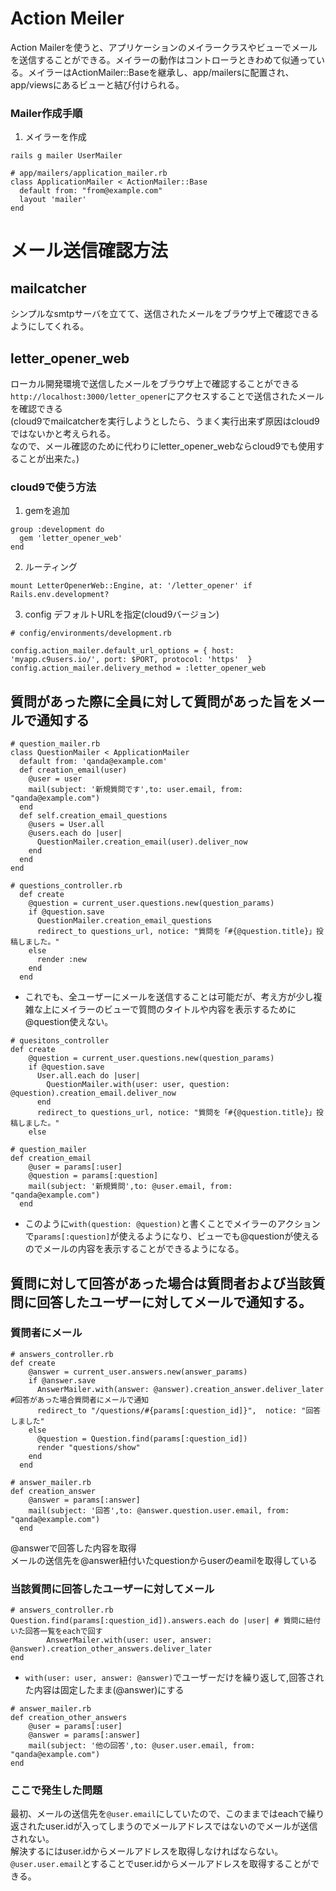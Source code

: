 # Action Meiler
Action Mailerを使うと、アプリケーションのメイラークラスやビューでメールを送信することができる。メイラーの動作はコントローラときわめて似通っている。メイラーはActionMailer::Baseを継承し、app/mailersに配置され、app/viewsにあるビューと結び付けられる。
### Mailer作成手順
1. メイラーを作成
```
rails g mailer UserMailer
```
```
# app/mailers/application_mailer.rb
class ApplicationMailer < ActionMailer::Base
  default from: "from@example.com"
  layout 'mailer'
end
```

# メール送信確認方法
## mailcatcher
シンプルなsmtpサーバを立てて、送信されたメールをブラウザ上で確認できるようにしてくれる。
## letter_opener_web
ローカル開発環境で送信したメールをブラウザ上で確認することができる<br>
`http://localhost:3000/letter_opener`にアクセスすることで送信されたメールを確認できる<br>
(cloud9でmailcatcherを実行しようとしたら、うまく実行出来ず原因はcloud9ではないかと考えられる。<br>
なので、メール確認のために代わりにletter_opener_webならcloud9でも使用することが出来た。)
### cloud9で使う方法
1. gemを追加
```
group :development do
  gem 'letter_opener_web'
end
```
2. ルーティング
```
mount LetterOpenerWeb::Engine, at: '/letter_opener' if Rails.env.development?
```
3. config デフォルトURLを指定(cloud9バージョン)
```
# config/environments/development.rb

config.action_mailer.default_url_options = { host: 'myapp.c9users.io/', port: $PORT, protocol: 'https'  }
config.action_mailer.delivery_method = :letter_opener_web
```



## 質問があった際に全員に対して質問があった旨をメールで通知する
```
# question_mailer.rb
class QuestionMailer < ApplicationMailer
  default from: 'qanda@example.com'    
  def creation_email(user)
    @user = user
    mail(subject: '新規質問です',to: user.email, from: "qanda@example.com")
  end 
  def self.creation_email_questions
    @users = User.all
    @users.each do |user|
      QuestionMailer.creation_email(user).deliver_now
    end 
  end
end
```
```
# questions_controller.rb
  def create
    @question = current_user.questions.new(question_params)
    if @question.save
      QuestionMailer.creation_email_questions
      redirect_to questions_url, notice: "質問を「#{@question.title}」投稿しました。"
    else
      render :new
    end
  end
```
- これでも、全ユーザーにメールを送信することは可能だが、考え方が少し複雑な上にメイラーのビューで質問のタイトルや内容を表示するために@question使えない。<br>
```
# quesitons_controller
def create
    @question = current_user.questions.new(question_params)
    if @question.save
      User.all.each do |user|
        QuestionMailer.with(user: user, question: @question).creation_email.deliver_now
      end
      redirect_to questions_url, notice: "質問を「#{@question.title}」投稿しました。"
    else
```
```
# question_mailer
def creation_email
    @user = params[:user]
    @question = params[:question]
    mail(subject: '新規質問',to: @user.email, from: "qanda@example.com")
  end
```
- このように`with(question: @question)`と書くことでメイラーのアクションで`params[:question]`が使えるようになり、ビューでも@questionが使えるのでメールの内容を表示することができるようになる。

## 質問に対して回答があった場合は質問者および当該質問に回答したユーザーに対してメールで通知する。
### 質問者にメール
```
# answers_controller.rb
def create
    @answer = current_user.answers.new(answer_params)
    if @answer.save
      AnswerMailer.with(answer: @answer).creation_answer.deliver_later #回答があった場合質問者にメールで通知
      redirect_to "/questions/#{params[:question_id]}",  notice: "回答しました"
    else
      @question = Question.find(params[:question_id])
      render "questions/show"
    end
  end
```
```
# answer_mailer.rb
def creation_answer
    @answer = params[:answer]
    mail(subject: '回答',to: @answer.question.user.email, from: "qanda@example.com")
  end
```
@answerで回答した内容を取得<br>
メールの送信先を@answer紐付いたquestionからuserのeamilを取得している

### 当該質問に回答したユーザーに対してメール

```
# answers_controller.rb
Question.find(params[:question_id]).answers.each do |user| # 質問に紐付いた回答一覧をeachで回す
        AnswerMailer.with(user: user, answer: @answer).creation_other_answers.deliver_later
end
```
- `with(user: user, answer: @answer)`でユーザーだけを繰り返して,回答された内容は固定したまま(@answer)にする
```
# answer_mailer.rb
def creation_other_answers
    @user = params[:user]
    @answer = params[:answer]
    mail(subject: '他の回答',to: @user.user.email, from: "qanda@example.com")
end
```
### ここで発生した問題
最初、メールの送信先を`@user.email`にしていたので、このままではeachで繰り返されたuser.idが入ってしまうのでメールアドレスではないのでメールが送信されない。<br>
解決するにはuser.idからメールアドレスを取得しなければならない。`@user.user.email`とすることでuser.idからメールアドレスを取得することができる。
